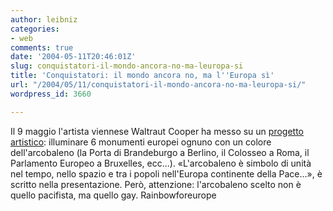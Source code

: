 ```yaml
---
author: leibniz
categories:
- web
comments: true
date: '2004-05-11T20:46:01Z'
slug: conquistatori-il-mondo-ancora-no-ma-leuropa-si
title: 'Conquistatori: il mondo ancora no, ma l''Europa sì'
url: "/2004/05/11/conquistatori-il-mondo-ancora-no-ma-leuropa-si/"
wordpress_id: 3660

---
```

Il 9 maggio l'artista viennese Waltraut Cooper ha messo su un [progetto artistico](http://www.rainbowforeurope.com/): illuminare 6 monumenti europei ognuno con un colore dell'arcobaleno (la Porta di Brandeburgo a Berlino, il Colosseo a Roma, il Parlamento Europeo a Bruxelles, ecc...). «L'arcobaleno è simbolo di unità nel tempo, nello spazio e tra i popoli nell'Europa continente della Pace...», è scritto nella presentazione. Però, attenzione: l'arcobaleno scelto non è quello pacifista, ma quello gay.
Rainbowforeurope
